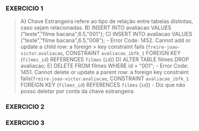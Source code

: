 ### EXERCICIO 1

>
> A) Chave Estrangeira refere ao tipo de relação entre tabelas distintas, caso sejam relacionadas.
> B) INSERT INTO avaliacao VALUES ("teste","filme bacana",6.5,"001");
> C) INSERT INTO avaliacao VALUES ("teste","filme bacana",6.5,"008"); - Error Code: 1452. Cannot add or update a child row: a foreign  >  key constraint fails (`freire-joao-victor`.`avaliacao`, CONSTRAINT `avaliacao_ibfk_1` FOREIGN KEY (`filmes_id`) REFERENCES `filmes`   (`id`))
> D) ALTER TABLE filmes DROP avaliacao;
> E) DELETE FROM filmes WHERE id = "001"; - Error Code: 1451. Cannot delete or update a parent row: a foreign key constraint fails(`freire-joao-victor`.`avaliacao`, CONSTRAINT `avaliacao_ibfk_1` FOREIGN KEY (`filmes_id`) REFERENCES `filmes` (`id`)) - Diz que não posso deletar por conta da chave estrangeira


 

### EXERCICIO 2
### EXERCICIO 3